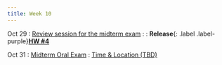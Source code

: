 ```yaml
---
title: Week 10
---
```


Oct 29
: [Review session for the midterm exam](https://guoporousmedialab.github.io/HWRS505-405-2024Fall/lecture/)
  : [](#)
: **Release**{: .label .label-purple}[**HW #4**](#)

Oct 31
: [Midterm Oral Exam](https://guoporousmedialab.github.io/HWRS505-405-2024Fall/lecture/)
  : [Time & Location (TBD)](#)
